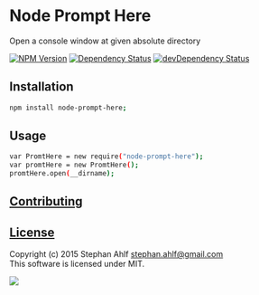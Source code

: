 # Node Prompt Here
Open a console window at given absolute directory

[![NPM Version](http://img.shields.io/npm/v/node-prompt-here.svg)](https://www.npmjs.org/package/node-prompt-here)
[![Dependency Status](https://david-dm.org/s-a/node-prompt-here.svg)](https://david-dm.org/s-a/node-prompt-here/) 
[![devDependency Status](https://david-dm.org/s-a/node-prompt-here/dev-status.svg)](https://david-dm.org/s-a/node-prompt-here/#info=devDependencies)  

## Installation
```bash
npm install node-prompt-here;
```

## Usage
```bash
var PromtHere = new require("node-prompt-here");
var promtHere = new PromtHere();
promtHere.open(__dirname);
```

## [Contributing](/CONTRIBUTING.md)


## [License](/LICENSE.md)
Copyright (c) 2015 Stephan Ahlf <stephan.ahlf@gmail.com>  
This software is licensed under MIT.  

[<img src="https://s-a.github.io/license/img/mit.svg" />](/LICENSE.md#mit "Massachusetts Institute of Technology (MIT)")